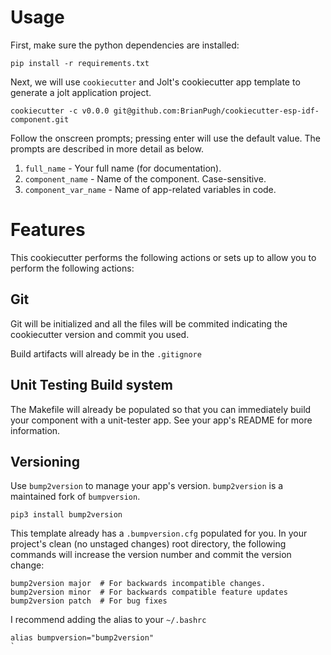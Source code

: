 
# Usage

First, make sure the python dependencies are installed:

```
pip install -r requirements.txt
```

Next, we will use `cookiecutter` and Jolt's cookiecutter app template to 
generate a jolt application project.

```
cookiecutter -c v0.0.0 git@github.com:BrianPugh/cookiecutter-esp-idf-component.git
```

Follow the onscreen prompts; pressing enter will use the default value.
The prompts are described in more detail as below.

1. `full_name` - Your full name (for documentation).
2. `component_name` - Name of the component. Case-sensitive.
3. `component_var_name` - Name of app-related variables in code.


# Features

This cookiecutter performs the following actions or sets up to allow you to perform
the following actions:

## Git

Git will be initialized and all the files will be commited indicating 
the cookiecutter version and commit you used.

Build artifacts will already be in the `.gitignore`

## Unit Testing Build system

The Makefile will already be populated so that you can immediately build your
component with a unit-tester app. See your app's README for more information.

## Versioning

Use `bump2version` to manage your app's version. `bump2version` is a maintained
fork of `bumpversion`.

```
pip3 install bump2version
```

This template already has a `.bumpversion.cfg` populated for you. In your project's
clean (no unstaged changes) root directory, the following commands will increase
the version number and commit the version change:

```
bump2version major  # For backwards incompatible changes.
bump2version minor  # For backwards compatible feature updates
bump2version patch  # For bug fixes
```

I recommend adding the alias to your `~/.bashrc`

```
alias bumpversion="bump2version"
`
